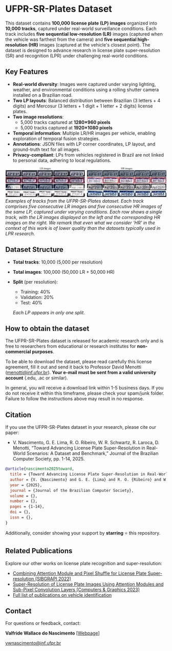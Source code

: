 # UFPR-SR-Plates Dataset

This dataset contains **100,000 license plate (LP) images** organized into **10,000 tracks**, captured under real-world surveillance conditions. Each track includes **five sequential low-resolution (LR)** images (captured when the vehicle was farthest from the camera) and **five sequential high-resolution (HR)** images (captured at the vehicle's closest point). The dataset is designed to advance research in license plate super-resolution (SR) and recognition (LPR) under challenging real-world conditions.

## Key Features
- **Real-world diversity**: Images were captured under varying lighting, weather, and environmental conditions using a rolling shutter camera installed on a Brazilian road.
- **Two LP layouts**: Balanced distribution between Brazilian (3 letters + 4 digits) and Mercosur (3 letters + 1 digit + 1 letter + 2 digits) license plates.
- **Two image resolutions**: 
  - 5,000 tracks captured at **1280×960 pixels**
  - 5,000 tracks captured at **1920×1080 pixels**
- **Temporal information**: Multiple LR/HR images per vehicle, enabling exploration of temporal fusion strategies.
- **Annotations**: JSON files with LP corner coordinates, LP layout, and ground-truth text for all images.
- **Privacy-compliant**: LPs from vehicles registered in Brazil are not linked to personal data, adhering to local regulations.

![Dataset Examples](./media/carssrplates1.png)  
*Examples of tracks from the UFPR-SR-Plates dataset. Each track comprises five consecutive LR images and five consecutive HR images of the
same LP, captured under varying conditions. Each row shows a single track, with the LR images displayed on the left and the corresponding HR images on
the right. We remark that even what we consider ‘HR’ in the context of this work is of lower quality than the datasets typically used in LPR research.*

## Dataset Structure
- **Total tracks**: 10,000 (5,000 per resolution)
- **Total images**: 100,000 (50,000 LR + 50,000 HR)
- **Split** (per resolution):
  - Training: 40%
  - Validation: 20%
  - Test: 40%
    
  *Each LP appears in only one split.*

## How to obtain the dataset
The UFPR-SR-Plates dataset is released for academic research only and is free to researchers from educational or research institutes for **non-commercial purposes**.

To be able to download the dataset, please read carefully this license agreement, fill it out and send it back to Professor David Menotti (menotti@inf.ufpr.br). **Your e-mail must be sent from a valid university account** (.edu, .ac or similar).

In general, you will receive a download link within 1-5 business days. If you do not receive it within this timeframe, please check your spam/junk folder. Failure to follow the instructions above may result in no response.

## Citation
If you use the UFPR-SR-Plates dataset in your research, please cite our paper:

* V. Nascimento, G. E. Lima, R. O. Ribeiro, W. R. Schwartz, R. Laroca, D. Menotti, “Toward Advancing License Plate Super-Resolution in Real-World Scenarios: A Dataset and Benchmark,” Journal of the Brazilian Computer Society, pp. 1-14, 2025.

```bibtex
@article{nascimento2025toward,
  title = {Toward Advancing License Plate Super-Resolution in Real-World Scenarios: A Dataset and Benchmark},
  author = {V. {Nascimento} and G. E. {Lima} and R. O. {Ribeiro} and W. R. {Schwartz} and R. {Laroca} and D. {Menotti}},
  year = {2025},
  journal = {Journal of the Brazilian Computer Society},
  volume = {},
  number = {},
  pages = {1-14},
  doi = {},
  issn = {},
}
```

Additionally, consider showing your support by **starring** :star: this repository.

## Related Publications
Explore our other works on license plate recognition and super-resolution:
- [Combining Attention Module and Pixel Shuffle for License Plate Super-resolution (SIBGRAPI 2022)](https://ieeexplore.ieee.org/document/9991753)
- [Super-Resolution of License Plate Images Using Attention Modules and Sub-Pixel Convolution Layers (Computers & Graphics 2023)](https://www.sciencedirect.com/science/article/pii/S0097849323000602?via%3Dihub)
- [Full list of publications on vehicle identification](https://scholar.google.com/scholar?hl=pt-BR&as_sdt=0%2C5&as_ylo=2018&q=allintitle%3A+plate+OR+license+OR+vehicle+author%3A%22David+Menotti%22&btnG=)

## Contact
For questions or feedback, contact:

**Valfride Wallace do Nascimento** [[Webpage](https://www.inf.ufpr.br/vwnascimento/)]

[vwnascimento@inf.ufpr.br](mailto:email@example.com)
